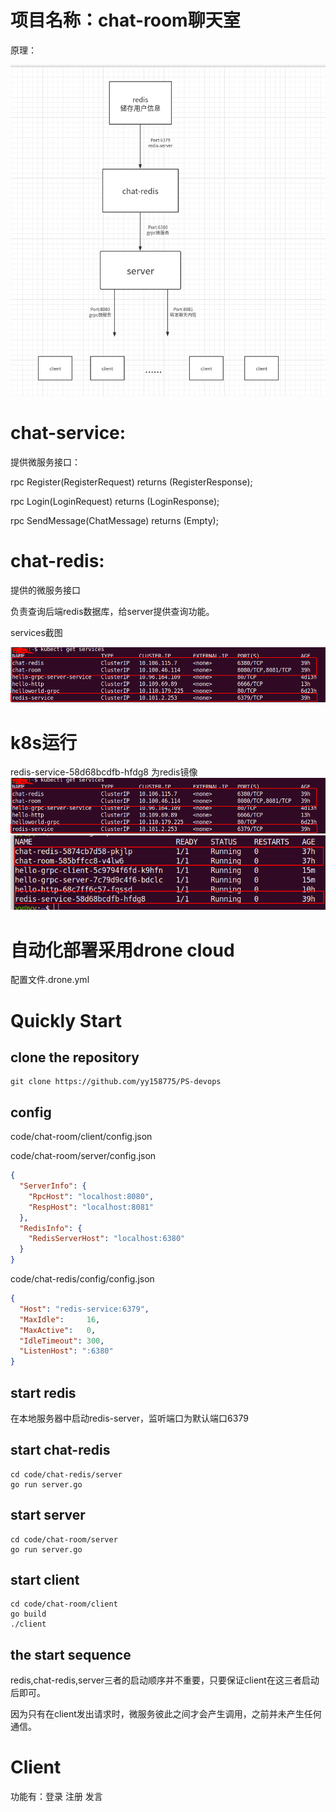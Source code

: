 # 项目名称：chat-room聊天室

原理：

![Image-text](https://github.com/yy158775/PS-devops/blob/master/docs/photo/project.png)



# chat-service:

提供微服务接口：


rpc Register(RegisterRequest)      returns (RegisterResponse);

rpc Login(LoginRequest)       		returns (LoginResponse);

rpc SendMessage(ChatMessage)  returns (Empty);

# chat-redis:

提供的微服务接口

负责查询后端redis数据库，给server提供查询功能。

services截图

![Image-text](https://github.com/yy158775/PS-devops/blob/master/docs/photo/services.png)


# k8s运行

redis-service-58d68bcdfb-hfdg8    为redis镜像
![Image-text](https://github.com/yy158775/PS-devops/blob/master/docs/photo/services.png)
![Image-text](https://github.com/yy158775/PS-devops/blob/master/docs/photo/running.png)


# 自动化部署采用drone cloud

配置文件.drone.yml

# Quickly Start

## clone the repository

```
git clone https://github.com/yy158775/PS-devops
```

## config



code/chat-room/client/config.json

code/chat-room/server/config.json

```json
{
  "ServerInfo": {
    "RpcHost": "localhost:8080",
    "RespHost": "localhost:8081"
  },
  "RedisInfo": {
    "RedisServerHost": "localhost:6380"
  }
}
```



code/chat-redis/config/config.json

```json
{
  "Host": "redis-service:6379",
  "MaxIdle":     16,
  "MaxActive":   0,
  "IdleTimeout": 300,
  "ListenHost": ":6380"
}
```

## start redis

在本地服务器中启动redis-server，监听端口为默认端口6379

## start chat-redis

```
cd code/chat-redis/server
go run server.go
```

## start server

```
cd code/chat-room/server
go run server.go
```

## start client

```
cd code/chat-room/client
go build
./client
```

## the start sequence 

​	redis,chat-redis,server三者的启动顺序并不重要，只要保证client在这三者启动后即可。

​	因为只有在client发出请求时，微服务彼此之间才会产生调用，之前并未产生任何通信。

# Client

功能有：登录   注册    发言




